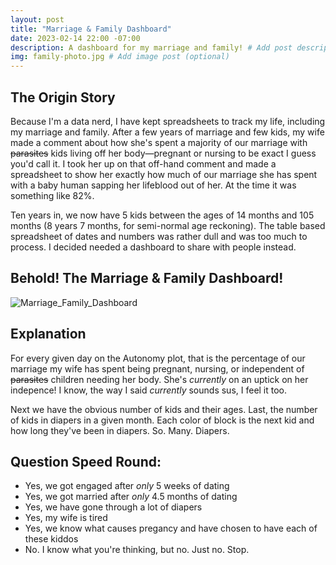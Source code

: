 ```yaml
---
layout: post
title: "Marriage & Family Dashboard"
date: 2023-02-14 22:00 -07:00
description: A dashboard for my marriage and family! # Add post description (optional)
img: family-photo.jpg # Add image post (optional)
---
```


## The Origin Story

Because I'm a data nerd, I have kept spreadsheets to track my life, including my marriage and family. After a few years of marriage and few kids, my wife made a comment about how she's spent a majority of our marriage with ~~parasites~~ kids living off her body—pregnant or nursing to be exact I guess you'd call it. I took her up on that off-hand comment and made a spreadsheet to show her exactly how much of our marriage she has spent with a baby human sapping her lifeblood out of her. At the time it was something like 82%.

Ten years in, we now have 5 kids between the ages of 14 months and 105 months (8 years 7 months, for semi-normal age reckoning). The table based spreadsheet of dates and numbers was rather dull and was too much to process. I decided needed a dashboard to share with people instead. 

## Behold! The Marriage & Family Dashboard!

![Marriage_Family_Dashboard]({{site.baseurl}}/assets/img/Marriage-Family-Dashboard.png)

## Explanation

For every given day on the Autonomy plot, that is the percentage of our marriage my wife has spent being pregnant, nursing, or independent of ~~parasites~~ children needing her body. She's _currently_ on an uptick on her indepence! I know, the way I said _currently_ sounds sus, I feel it too. 

Next we have the obvious number of kids and their ages. Last, the number of kids in diapers in a given month. Each color of block is the next kid and how long they've been in diapers. So. Many. Diapers.

## Question Speed Round:
* Yes, we got engaged after _only_ 5 weeks of dating
* Yes, we got married after _only_ 4.5 months of dating
* Yes, we have gone through a lot of diapers
* Yes, my wife is tired
* Yes, we know what causes pregancy and have chosen to have each of these kiddos
* No. I know what you're thinking, but no. Just no. Stop.